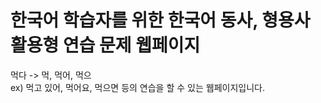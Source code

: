 # 한국어 학습자를 위한 한국어 동사, 형용사 활용형 연습 문제 웹페이지
먹다 -> 먹, 먹어, 먹으   
ex) 먹고 있어, 먹어요, 먹으면 등의 연습을 할 수 있는 웹페이지입니다.
